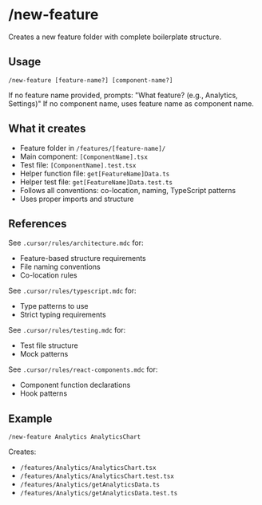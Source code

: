 # /new-feature

Creates a new feature folder with complete boilerplate structure.

## Usage

```
/new-feature [feature-name?] [component-name?]
```

If no feature name provided, prompts: "What feature? (e.g., Analytics, Settings)"
If no component name, uses feature name as component name.

## What it creates

- Feature folder in `/features/[feature-name]/`
- Main component: `[ComponentName].tsx`
- Test file: `[ComponentName].test.tsx`
- Helper function file: `get[FeatureName]Data.ts`
- Helper test file: `get[FeatureName]Data.test.ts`
- Follows all conventions: co-location, naming, TypeScript patterns
- Uses proper imports and structure

## References

See `.cursor/rules/architecture.mdc` for:

- Feature-based structure requirements
- File naming conventions
- Co-location rules

See `.cursor/rules/typescript.mdc` for:

- Type patterns to use
- Strict typing requirements

See `.cursor/rules/testing.mdc` for:

- Test file structure
- Mock patterns

See `.cursor/rules/react-components.mdc` for:

- Component function declarations
- Hook patterns

## Example

```
/new-feature Analytics AnalyticsChart
```

Creates:

- `/features/Analytics/AnalyticsChart.tsx`
- `/features/Analytics/AnalyticsChart.test.tsx`
- `/features/Analytics/getAnalyticsData.ts`
- `/features/Analytics/getAnalyticsData.test.ts`
